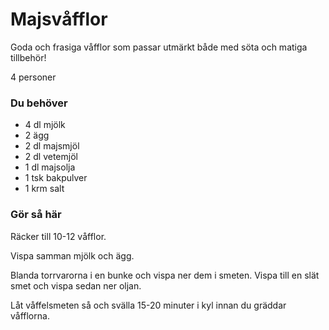 # Majsvåfflor

Goda och frasiga våfflor som passar utmärkt både med söta och matiga tillbehör!

4 personer

### Du behöver

* 4 dl mjölk
* 2 ägg
* 2 dl majsmjöl
* 2 dl vetemjöl
* 1 dl majsolja
* 1 tsk bakpulver
* 1 krm salt

### Gör så här

Räcker till 10-12 våfflor.

Vispa samman mjölk och ägg.

Blanda torrvarorna i en bunke och vispa ner dem i smeten. Vispa till en slät smet och vispa sedan ner oljan.

Låt våffelsmeten så och svälla 15-20 minuter i kyl innan du gräddar våfflorna.

